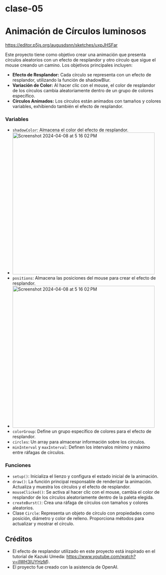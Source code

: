 # clase-05
# Animación de Círculos luminosos
https://editor.p5js.org/augusdsnn/sketches/uxpJHSFar

Este proyecto tiene como objetivo crear una animación que presenta círculos aleatorios con un efecto de resplandor y otro círculo que sigue el mouse creando un camino. Los objetivos principales incluyen:

- **Efecto de Resplandor:** Cada círculo se representa con un efecto de resplandor, utilizando la función de shadowBlur.
- **Variación de Color:** Al hacer clic con el mouse, el color de resplandor de los círculos cambia aleatoriamente dentro de un grupo de colores específico.
- **Círculos Animados:** Los círculos están animados con tamaños y colores variables, exhibiendo también el efecto de resplandor.

### Variables

- `shadowColor`: Almacena el color del efecto de resplandor.
- <img width="458" alt="Screenshot 2024-04-08 at 5 16 02 PM" src="https://github.com/augusdsnn/dis9034-2024-1/assets/128400710/fc0e4aa4-daa5-423f-98ff-7cdde0567146">
- `positions`: Almacena las posiciones del mouse para crear el efecto de resplandor.
- <img width="458" alt="Screenshot 2024-04-08 at 5 16 02 PM" src="https://github.com/augusdsnn/dis9034-2024-1/assets/128400710/ff400469-a373-4994-8cca-dd222001a948">
- `colorGroup`: Define un grupo específico de colores para el efecto de resplandor.
- `circles`: Un array para almacenar información sobre los círculos.
- `minInterval` y `maxInterval`: Definen los intervalos mínimo y máximo entre ráfagas de círculos.

### Funciones

- `setup()`: Inicializa el lienzo y configura el estado inicial de la animación.
- `draw()`: La función principal responsable de renderizar la animación. Actualiza y muestra los círculos y el efecto de resplandor.
- `mouseClicked()`: Se activa al hacer clic con el mouse, cambia el color de resplandor de los círculos aleatoriamente dentro de la paleta elegida.
- `createBurst()`: Crea una ráfaga de círculos con tamaños y colores aleatorios.
- Clase `Circle`: Representa un objeto de círculo con propiedades como posición, diámetro y color de relleno. Proporciona métodos para actualizar y mostrar el círculo.

## Créditos

- El efecto de resplandor utilizado en este proyecto está inspirado en el tutorial de Kazuki Umeda: https://www.youtube.com/watch?v=iIWH3IUYHzM).
- El proyecto fue creado con la asistencia de OpenAI.
